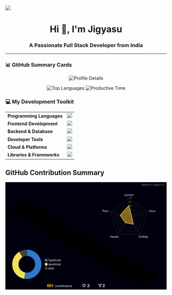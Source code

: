 ![](https://komarev.com/ghpvc/?username=jigyasumxkkxr&color=green)

<h1 align="center">Hi 👋, I'm Jigyasu</h1>
<h3 align="center">A Passionate Full Stack Developer from India</h3>

---
### 📊 GitHub Summary Cards

<p align="center">
  <img src="http://github-profile-summary-cards.vercel.app/api/cards/profile-details?username=jigyasumxkkxr&theme=prussian" alt="Profile Details" />
</p>

<p align="center">
  <img src="http://github-profile-summary-cards.vercel.app/api/cards/most-commit-language?username=jigyasumxkkxr&theme=prussian" alt="Top Languages" />
  <img src="http://github-profile-summary-cards.vercel.app/api/cards/productive-time?username=jigyasumxkkxr&theme=prussian&utcOffset=5.3" alt="Productive Time" />
</p>

### 💻 My Development Toolkit
<table align="center">
  <tr>
    <td><strong>Programming Languages</strong></td>
    <td>
      <img height=40 src="https://skillicons.dev/icons?i=cpp,python,js,ts,sql&theme=dark">
    </td>
  </tr>

  <tr>
    <td><strong>Frontend Development</strong></td>
    <td>
      <img height=40 src="https://skillicons.dev/icons?i=html,css,js,react,nextjs,tailwind&theme=dark">
    </td>
  </tr>

  <tr>
    <td><strong>Backend & Database</strong></td>
    <td>
      <img height=40 src="https://skillicons.dev/icons?i=nodejs,express,mongodb,postgres,prisma&theme=dark">
    </td>
  </tr>

  <tr>
    <td><strong>Developer Tools</strong></td>
    <td>
      <img height=40 src="https://skillicons.dev/icons?i=git,github,vscode,postman,docker,powershell,vite&theme=dark">
    </td>
  </tr>

  <tr>
    <td><strong>Cloud & Platforms</strong></td>
    <td>
      <img height=40 src="https://skillicons.dev/icons?i=vercel,cloudflare,aws&theme=dark">
    </td>
  </tr>

  <tr>
    <td><strong>Libraries & Frameworks</strong></td>
    <td>
      <img height=40 src="https://skillicons.dev/icons?i=tensorflow,pytorch,sklearn&theme=dark">
    </td>
  </tr>
</table>

## GitHub Contribution Summary
![](./profile-3d-contrib/profile-night-rainbow.svg)
